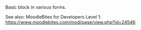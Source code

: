 Basic block in various forms.

 See also: MoodleBites for Developers Level 1: https://www.moodlebites.com/mod/page/view.php?id=24546